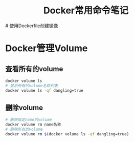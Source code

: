 <center><h1>Docker常用命令笔记</h1></center>
# 使用Dockerfile创建镜像

# Docker管理Volume

## 查看所有的volume

```bash
docker volume ls
# 显示所有的volume名称列表
docker volume ls -qf dangling=true
```

## 删除volume

```bash
# 删除指定name的volume
docker volume rm name名称
# 删除所有的volume
docker volume rm $(docker volume ls -qf dangling=true)
```

